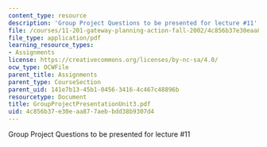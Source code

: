 ```yaml
---
content_type: resource
description: 'Group Project Questions to be presented for lecture #11'
file: /courses/11-201-gateway-planning-action-fall-2002/4c856b37e30eaa877aebbdd38b9307d4_GroupProjectPresentationUnit3.pdf
file_type: application/pdf
learning_resource_types:
- Assignments
license: https://creativecommons.org/licenses/by-nc-sa/4.0/
ocw_type: OCWFile
parent_title: Assignments
parent_type: CourseSection
parent_uid: 141e7b13-45b1-0456-3416-4c467c48896b
resourcetype: Document
title: GroupProjectPresentationUnit3.pdf
uid: 4c856b37-e30e-aa87-7aeb-bdd38b9307d4
---
```

Group Project Questions to be presented for lecture #11
